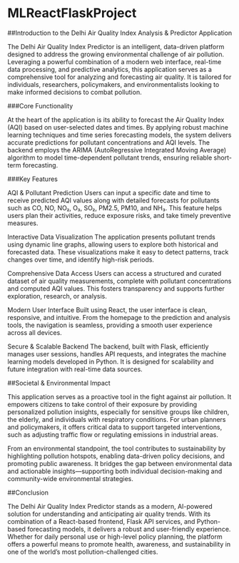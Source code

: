 # MLReactFlaskProject
##Introduction to the Delhi Air Quality Index Analysis & Predictor Application

The Delhi Air Quality Index Predictor is an intelligent, data-driven platform designed to address the growing environmental challenge of air pollution. Leveraging a powerful combination of a modern web interface, real-time data processing, and predictive analytics, this application serves as a comprehensive tool for analyzing and forecasting air quality. It is tailored for individuals, researchers, policymakers, and environmentalists looking to make informed decisions to combat pollution.

###Core Functionality

At the heart of the application is its ability to forecast the Air Quality Index (AQI) based on user-selected dates and times. By applying robust machine learning techniques and time series forecasting models, the system delivers accurate predictions for pollutant concentrations and AQI levels. The backend employs the ARIMA (AutoRegressive Integrated Moving Average) algorithm to model time-dependent pollutant trends, ensuring reliable short-term forecasting.

###Key Features

AQI & Pollutant Prediction
Users can input a specific date and time to receive predicted AQI values along with detailed forecasts for pollutants such as CO, NO, NO₂, O₃, SO₂, PM2.5, PM10, and NH₃. This feature helps users plan their activities, reduce exposure risks, and take timely preventive measures.

Interactive Data Visualization
The application presents pollutant trends using dynamic line graphs, allowing users to explore both historical and forecasted data. These visualizations make it easy to detect patterns, track changes over time, and identify high-risk periods.

Comprehensive Data Access
Users can access a structured and curated dataset of air quality measurements, complete with pollutant concentrations and computed AQI values. This fosters transparency and supports further exploration, research, or analysis.

Modern User Interface
Built using React, the user interface is clean, responsive, and intuitive. From the homepage to the prediction and analysis tools, the navigation is seamless, providing a smooth user experience across all devices.

Secure & Scalable Backend
The backend, built with Flask, efficiently manages user sessions, handles API requests, and integrates the machine learning models developed in Python. It is designed for scalability and future integration with real-time data sources.

##Societal & Environmental Impact

This application serves as a proactive tool in the fight against air pollution. It empowers citizens to take control of their exposure by providing personalized pollution insights, especially for sensitive groups like children, the elderly, and individuals with respiratory conditions. For urban planners and policymakers, it offers critical data to support targeted interventions, such as adjusting traffic flow or regulating emissions in industrial areas.

From an environmental standpoint, the tool contributes to sustainability by highlighting pollution hotspots, enabling data-driven policy decisions, and promoting public awareness. It bridges the gap between environmental data and actionable insights—supporting both individual decision-making and community-wide environmental strategies.

##Conclusion

The Delhi Air Quality Index Predictor stands as a modern, AI-powered solution for understanding and anticipating air quality trends. With its combination of a React-based frontend, Flask API services, and Python-based forecasting models, it delivers a robust and user-friendly experience. Whether for daily personal use or high-level policy planning, the platform offers a powerful means to promote health, awareness, and sustainability in one of the world’s most pollution-challenged cities.

